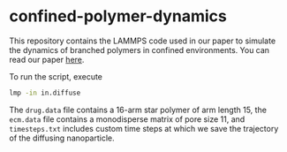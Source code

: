 # confined-polymer-dynamics

This repository contains the LAMMPS code used in our paper to simulate the dynamics of branched polymers in confined environments. You can read our paper [here](). 

To run the script, execute

```bash
lmp -in in.diffuse
```

The `drug.data` file contains a 16-arm star polymer of arm length 15, the `ecm.data` file contains a monodisperse matrix of pore size 11, and `timesteps.txt` includes custom time steps at which we save the trajectory of the diffusing nanoparticle.
